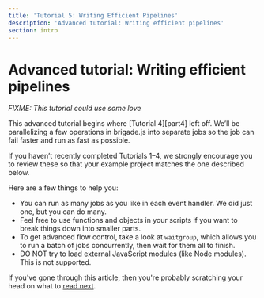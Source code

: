 ```yaml
---
title: 'Tutorial 5: Writing Efficient Pipelines'
description: 'Advanced tutorial: Writing efficient pipelines'
section: intro
---
```


# Advanced tutorial: Writing efficient pipelines

_FIXME: This tutorial could use some love_

This advanced tutorial begins where [Tutorial 4][part4] left off. We’ll be parallelizing a few operations in brigade.js into separate jobs so the job can fail faster and run as fast as possible.

If you haven’t recently completed Tutorials 1–4, we strongly encourage you to review these so that your example project matches the one described below.

Here are a few things to help you:

- You can run as many jobs as you like in each event handler. We did just one, but you can do many.
- Feel free to use functions and objects in your scripts if you want to break things down into smaller parts.
- To get advanced flow control, take a look at `waitgroup`, which allows you to run a batch of jobs concurrently, then wait for them all to finish.
- DO NOT try to load external JavaScript modules (like Node modules). This is not supported.

If you've gone through this article, then you're probably scratching your head on what to [read next][readnext].

[readnext]: ../readnext